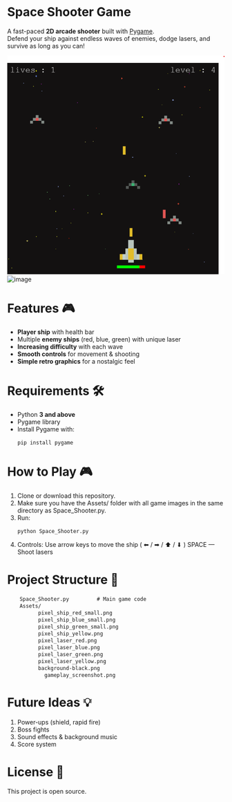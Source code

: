 # Space Shooter Game
  A fast-paced **2D arcade shooter** built with [Pygame](https://www.pygame.org/).  
  Defend your ship against endless waves of enemies, dodge lasers, and survive as long as you can!
  
  ![Gameplay Screenshot](Assets/gameplay_screenshot.png)
  <img width="965" height="968" alt="image" src="https://github.com/user-attachments/assets/e030a85b-e89d-47fc-bd37-3f9bfda5ff01" />

# Features 🎮 
  - **Player ship** with health bar
  - Multiple **enemy ships** (red, blue, green) with unique laser
  - **Increasing difficulty** with each wave
  - **Smooth controls** for movement & shooting
  - **Simple retro graphics** for a nostalgic feel

# Requirements 🛠
  - Python **3 and above**
  - Pygame library
  - Install Pygame with:
    ```bash
    pip install pygame
    ```
  
# How to Play 🎮
  1)  Clone or download this repository.
  2)  Make sure you have the Assets/ folder with all game images in the same directory as Space_Shooter.py.
  3)  Run:
       ```bash
       python Space_Shooter.py
       ```
  4)  Controls:
       Use arrow keys to move the ship ( ⬅ / ➡ / ⬆ / ⬇ )
       SPACE — Shoot lasers
      
# Project Structure 📂 
		Space_Shooter.py         # Main game code
		Assets/							
			  pixel_ship_red_small.png
			  pixel_ship_blue_small.png
			  pixel_ship_green_small.png
			  pixel_ship_yellow.png
			  pixel_laser_red.png
			  pixel_laser_blue.png
			  pixel_laser_green.png
			  pixel_laser_yellow.png
			  background-black.png
		 		gameplay_screenshot.png
		 
# Future Ideas 💡
  1)  Power-ups (shield, rapid fire)
  2)  Boss fights
  3)  Sound effects & background music
  4)  Score system

# License 📜 
  This project is open source.
